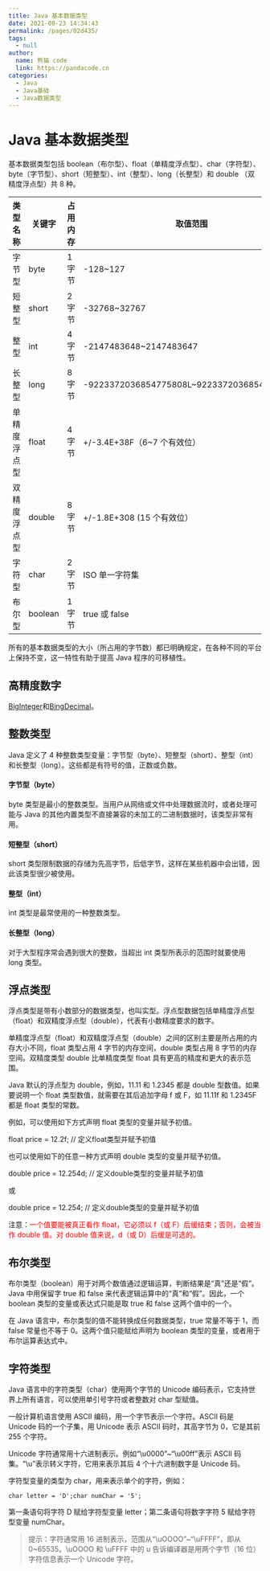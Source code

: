 ```yaml
---
title: Java 基本数据类型
date: 2021-08-23 14:34:43
permalink: /pages/02d435/
tags: 
  - null
author: 
  name: 熊猫 code
  link: https://pandacode.cn
categories: 
  - Java
  - Java基础
  - Java数据类型
---
```


# Java 基本数据类型

 基本数据类型包括 boolean（布尔型）、float（单精度浮点型）、char（字符型）、byte（字节型）、short（短整型）、int（整型）、long（长整型）和 double （双精度浮点型）共 8 种。

| 类型名称     | 关键字  | 占用内存 | 取值范围                                   | 封装类    |
| ------------ | ------- | -------- | ------------------------------------------ | --------- |
| 字节型       | byte    | 1 字节   | -128~127                                   | Byte      |
| 短整型       | short   | 2 字节   | -32768~32767                               | Short     |
| 整型         | int     | 4 字节   | -2147483648~2147483647                     | Integer   |
| 长整型       | long    | 8 字节   | -9223372036854775808L~9223372036854775807L | Long      |
| 单精度浮点型 | float   | 4 字节   | +/-3.4E+38F（6~7 个有效位）                | Float     |
| 双精度浮点型 | double  | 8 字节   | +/-1.8E+308 (15 个有效位）                 | Double    |
| 字符型       | char    | 2 字节   | ISO 单一字符集                             | Character |
| 布尔型       | boolean | 1 字节   | true 或 false                              | Boolean   |

​		所有的基本数据类型的大小（所占用的字节数）都已明确规定，在各种不同的平台上保持不变，这一特性有助于提高 Java 程序的可移植性。

## 高精度数字

[BigInteger](https://www.liaoxuefeng.com/wiki/1252599548343744/1279767986831393)和[BingDecimal](https://www.liaoxuefeng.com/wiki/1252599548343744/1279768011997217)。

## 整数类型

Java 定义了 4 种整数类型变量：字节型（byte）、短整型（short）、整型（int）和长整型（long）。这些都是有符号的值，正数或负数。

#### 字节型（byte）

byte 类型是最小的整数类型。当用户从网络或文件中处理数据流时，或者处理可能与 Java 的其他内置类型不直接兼容的未加工的二进制数据时，该类型非常有用。

#### 短整型（short）

short 类型限制数据的存储为先高字节，后低字节，这样在某些机器中会出错，因此该类型很少被使用。

#### 整型（int）

int 类型是最常使用的一种整数类型。

#### 长整型（long）

对于大型程序常会遇到很大的整数，当超出 int 类型所表示的范围时就要使用 long 类型。

## 浮点类型

浮点类型是带有小数部分的数据类型，也叫实型。浮点型数据包括单精度浮点型（float）和双精度浮点型（double），代表有小数精度要求的数字。

单精度浮点型（float）和双精度浮点型（double）之间的区别主要是所占用的内存大小不同，float 类型占用 4 字节的内存空间，double 类型占用 8 字节的内存空间。双精度类型 double 比单精度类型 float 具有更高的精度和更大的表示范围。

Java 默认的浮点型为 double，例如，11.11 和 1.2345 都是 double 型数值。如果要说明一个 float 类型数值，就需要在其后追加字母 f 或 F，如 11.11f 和 1.2345F 都是 float 类型的常数。

例如，可以使用如下方式声明 float 类型的变量并赋予初值。

float price = 12.2f; // 定义float类型并赋予初值

也可以使用如下的任意一种方式声明 double 类型的变量并赋予初值。

double price = 12.254d; // 定义double类型的变量并赋予初值

或

double price = 12.254; // 定义double类型的变量并赋予初值

注意：<font color='red'>一个值要能被真正看作 float，它必须以 f（或 F）后缓结束；否则，会被当作 double 值。对 double 值来说，d（或 D）后缓是可选的。</font>

## 布尔类型

布尔类型（boolean）用于对两个数值通过逻辑运算，判断结果是“真”还是“假”。Java 中用保留字 true 和 false 来代表逻辑运算中的“真”和“假”。因此，一个 boolean 类型的变量或表达式只能是取 true 和 false 这两个值中的一个。

在 Java 语言中，布尔类型的值不能转换成任何数据类型，true 常量不等于 1，而 false 常量也不等于 0。这两个值只能赋给声明为 boolean 类型的变量，或者用于布尔运算表达式中。

## 字符类型

Java 语言中的字符类型（char）使用两个字节的 Unicode 编码表示，它支持世界上所有语言，可以使用单引号字符或者整数对 char 型赋值。

一般计算机语言使用 ASCII 编码，用一个字节表示一个字符。ASCII 码是 Unicode 码的一个子集，用 Unicode 表示 ASCII 码时，其高字节为 0，它是其前 255 个字符。

Unicode 字符通常用十六进制表示。例如“\u0000”~“\u00ff”表示 ASCII 码集。“\u”表示转义字符，它用来表示其后 4 个十六进制数字是 Unicode 码。

字符型变量的类型为 char，用来表示单个的字符，例如：

```
char letter = 'D';char numChar = '5';
```


第一条语句将字符 D 赋给字符型变量 letter；第二条语句将数字字符 5 赋给字符型变量 numChar。

> 提示：字符通常用 16 进制表示，范围从“\uOOOO”~“\uFFFF”，即从 0~65535。\uOOOO 和 \uFFFF 中的 u 告诉编译器是用两个字节（16 位）字符信息表示一个 Unicode 字符。
